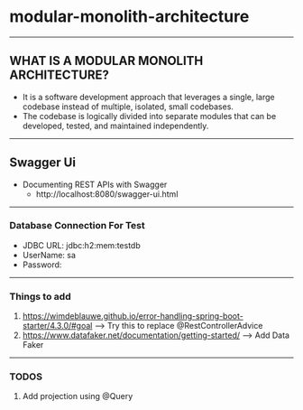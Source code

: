 # modular-monolith-architecture
***
## WHAT IS A MODULAR MONOLITH ARCHITECTURE?
- It is a software development approach that leverages a single, large codebase instead of multiple, isolated, small codebases.
- The codebase is logically divided into separate modules that can be developed, tested, and maintained independently.
***
## Swagger Ui
- Documenting REST APIs with Swagger
  - http://localhost:8080/swagger-ui.html
***
### Database Connection For Test 
- JDBC URL: jdbc:h2:mem:testdb
- UserName: sa
- Password: 
***
### Things to add
1. https://wimdeblauwe.github.io/error-handling-spring-boot-starter/4.3.0/#goal --> Try this to replace @RestControllerAdvice
2. https://www.datafaker.net/documentation/getting-started/ --> Add Data Faker
***
### TODOS
1. Add projection using @Query
